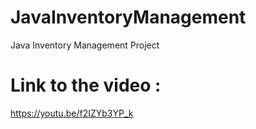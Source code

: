 # JavaInventoryManagement
Java Inventory Management Project
# Link to the video : 
https://youtu.be/f2IZYb3YP_k
